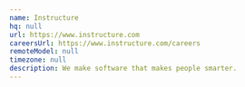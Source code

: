 ```yaml
---
name: Instructure
hq: null
url: https://www.instructure.com
careersUrl: https://www.instructure.com/careers
remoteModel: null
timezone: null
description: We make software that makes people smarter.
---
```

